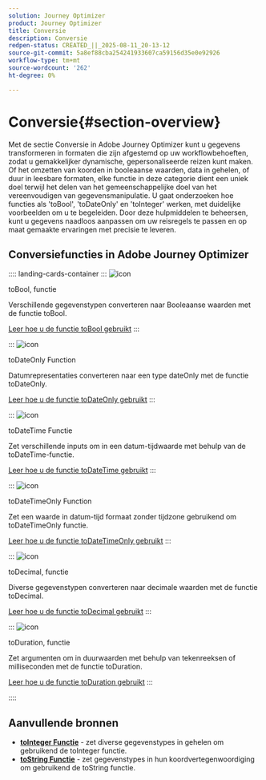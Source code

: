 ```yaml
---
solution: Journey Optimizer
product: Journey Optimizer
title: Conversie
description: Conversie
redpen-status: CREATED_||_2025-08-11_20-13-12
source-git-commit: 5a8ef88cba254241933607ca59156d35e0e92926
workflow-type: tm+mt
source-wordcount: '262'
ht-degree: 0%

---
```



# Conversie{#section-overview}

Met de sectie Conversie in Adobe Journey Optimizer kunt u gegevens transformeren in formaten die zijn afgestemd op uw workflowbehoeften, zodat u gemakkelijker dynamische, gepersonaliseerde reizen kunt maken. Of het omzetten van koorden in booleaanse waarden, data in gehelen, of duur in leesbare formaten, elke functie in deze categorie dient een uniek doel terwijl het delen van het gemeenschappelijke doel van het vereenvoudigen van gegevensmanipulatie. U gaat onderzoeken hoe functies als &#39;toBool&#39;, &#39;toDateOnly&#39; en &#39;toInteger&#39; werken, met duidelijke voorbeelden om u te begeleiden. Door deze hulpmiddelen te beheersen, kunt u gegevens naadloos aanpassen om uw reisregels te passen en op maat gemaakte ervaringen met precisie te leveren.

## Conversiefuncties in Adobe Journey Optimizer

:::: landing-cards-container
:::
![icon]( https://cdn.experienceleague.adobe.com/icons/code-branch.svg)

toBool, functie

Verschillende gegevenstypen converteren naar Booleaanse waarden met de functie toBool.

[Leer hoe u de functie toBool gebruikt](../using/building-journeys/functions/functiontobool.md)
:::

:::
![icon]( https://cdn.experienceleague.adobe.com/icons/code-branch.svg)

toDateOnly Function

Datumrepresentaties converteren naar een type dateOnly met de functie toDateOnly.

[Leer hoe u de functie toDateOnly gebruikt](../using/building-journeys/functions/functiontodateonly.md)
:::

:::
![icon]( https://cdn.experienceleague.adobe.com/icons/code-branch.svg)

toDateTime Functie

Zet verschillende inputs om in een datum-tijdwaarde met behulp van de toDateTime-functie.

[Leer hoe u de functie toDateTime gebruikt](../using/building-journeys/functions/functiontodatetime.md)
:::

:::
![icon]( https://cdn.experienceleague.adobe.com/icons/code-branch.svg)

toDateTimeOnly Function

Zet een waarde in datum-tijd formaat zonder tijdzone gebruikend om toDateTimeOnly functie.

[Leer hoe u de functie toDateTimeOnly gebruikt](../using/building-journeys/functions/functiontodatetimeonly.md)
:::

:::
![icon]( https://cdn.experienceleague.adobe.com/icons/code-branch.svg)

toDecimal, functie

Diverse gegevenstypen converteren naar decimale waarden met de functie toDecimal.

[Leer hoe u de functie toDecimal gebruikt](../using/building-journeys/functions/functiontodecimal.md)
:::

:::
![icon]( https://cdn.experienceleague.adobe.com/icons/code-branch.svg)

toDuration, functie

Zet argumenten om in duurwaarden met behulp van tekenreeksen of milliseconden met de functie toDuration.

[Leer hoe u de functie toDuration gebruikt](../using/building-journeys/functions/functiontoduration.md)
:::

::::


## Aanvullende bronnen

- **[toInteger Functie](../using/building-journeys/functions/functiontointeger.md)** - zet diverse gegevenstypes in gehelen om gebruikend de toInteger functie.
- **[toString Functie](../using/building-journeys/functions/functiontostring.md)** - zet gegevenstypes in hun koordvertegenwoordiging om gebruikend de toString functie.
